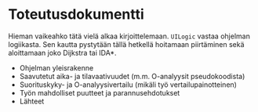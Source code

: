 # Toteutusdokumentti

Hieman vaikeahko tätä vielä alkaa kirjoittelemaan. `UILogic` vastaa ohjelman logiikasta.
Sen kautta pystytään tällä hetkellä hoitamaan piirtäminen sekä aloittamaan joko Dijkstra tai IDA*.

* Ohjelman yleisrakenne
* Saavutetut aika- ja tilavaativuudet (m.m. O-analyysit pseudokoodista)
* Suorituskyky- ja O-analyysivertailu (mikäli työ vertailupainotteinen)
* Työn mahdolliset puutteet ja parannusehdotukset
* Lähteet
